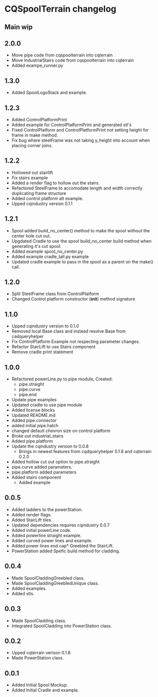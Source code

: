 # CQSpoolTerrain changelog

## Main wip

## 2.0.0
* Move pipe code from cqspoolterrain into cqterrain
* Move IndustrialStairs code from cqspoolterrain into cqterrain
* Added exampe_runner.py

## 1.3.0
* Added SpoolLogoStack and example.

## 1.2.3
* Added ControlPlatformPrint
* Added example for ControlPlatformPrint and generated stl's
* Fixed ControlPlatform and ControlPlatformPrint not setting height for frame in make method.
* Fix bug where steelFrame was not taking y_height into account when placing corner joins.

## 1.2.2
* Hollowed out stairlift
* Fix stairs example
* Added a render flag to hollow out the stairs.
* Refactored SteelFrame to accomodate length and width correctly duplicating frame structure
* Added control platform alt example.
* Upped cqindustry version 0.1.1

## 1.2.1
* Spool added build_no_center() method to make the spool without the center hole cut out.
* Upgdated Cradle to use the spool build_no_center build method when generating it's cut spool.
* Added example spool_no_center.py
* Added example cradle_tall.py example
* Updated cradle example to pass in the spool as a parent on the make() call.

## 1.2.0
* Split SteelFrame class from ControlPlatform
* Changed Control platform constructor (__init__) method signature

## 1.1.0
* Upped cqindustry version to 0.1.0
* Removed local Base class and instead resolve Base from cadqueryhelper
* Fix ControlPlatform Example not respecting parameter changes.
* Refactor StairLift to use Stairs component
* Remove cradle print statement

## 1.0.0
* Refactored powerLine.py to pipe module, Created:
  * pipe.straight
  * pipe.curve
  * pipe.end
* Update pipe examples
* Updated cradle to use pipe module
* Added license blocks
* Updated README.md
* Added pipe.connector
* added initial pipe.hatch
* changed default chevron size on control platform
* Broke out industrial_stairs
* Added pipe.platform
* Update the cqindustry version to 0.0.8
  * Brings in newest features from cqdqueryhelper 0.1.6 and cqterrain 0.2.0
* Added hollow cut out option to pipe.straight
* pipe.curve added parameters.
* pipe.platform added parameters
* Added stairs component
  * Added example

## 0.0.5
* Added ladders to the powerStation.
* Added render flags.
* Added StairLift tiles.
* Updated dependencies requires cqindustry 0.0.7
* Added initial powerLine code. 
* Added powerline straight example.
* Added curved power lines and example.
* Added power lines end cap* Greebled the StairLift.
* PowerStation added Spefic build method for cladding.

## 0.0.4
* Made SpoolCladdingGreebled class.
* Made SpoolCladdingGreebledUnique class.
* Added examples.
* Added stls.

## 0.0.3
* Made SpoolCladding class.
* Integrated SpoolCladding into PowerStation class.

## 0.0.2
* Upped cqterrain verison 0.1.8
* Made PowerStation class.

## 0.0.1
* Added Initial Spool Mockup.
* Added Initial Cradle and example.
